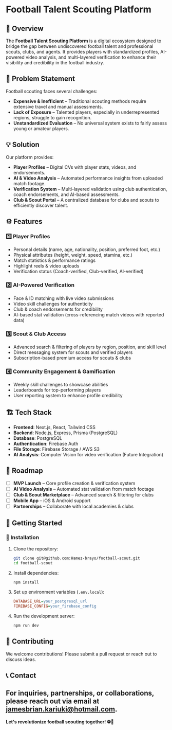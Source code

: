 # Football Talent Scouting Platform

## 📌 Overview
The **Football Talent Scouting Platform** is a digital ecosystem designed to bridge the gap between undiscovered football talent and professional scouts, clubs, and agents. It provides players with standardized profiles, AI-powered video analysis, and multi-layered verification to enhance their visibility and credibility in the football industry.

## 🎯 Problem Statement
Football scouting faces several challenges:

- **Expensive & Inefficient** – Traditional scouting methods require extensive travel and manual assessments.
- **Lack of Exposure** – Talented players, especially in underrepresented regions, struggle to gain recognition.
- **Unstandardized Evaluation** – No universal system exists to fairly assess young or amateur players.

## 💡 Solution
Our platform provides:

- **Player Profiles** – Digital CVs with player stats, videos, and endorsements.
- **AI & Video Analysis** – Automated performance insights from uploaded match footage.
- **Verification System** – Multi-layered validation using club authentication, coach endorsements, and AI-based assessments.
- **Club & Scout Portal** – A centralized database for clubs and scouts to efficiently discover talent.

## ⚙️ Features

### 1️⃣ Player Profiles
- Personal details (name, age, nationality, position, preferred foot, etc.)
- Physical attributes (height, weight, speed, stamina, etc.)
- Match statistics & performance ratings
- Highlight reels & video uploads
- Verification status (Coach-verified, Club-verified, AI-verified)

### 2️⃣ AI-Powered Verification
- Face & ID matching with live video submissions
- Video skill challenges for authenticity
- Club & coach endorsements for credibility
- AI-based stat validation (cross-referencing match videos with reported data)

### 3️⃣ Scout & Club Access
- Advanced search & filtering of players by region, position, and skill level
- Direct messaging system for scouts and verified players
- Subscription-based premium access for scouts & clubs

### 4️⃣ Community Engagement & Gamification
- Weekly skill challenges to showcase abilities
- Leaderboards for top-performing players
- User reporting system to enhance profile credibility

## 🏗️ Tech Stack
- **Frontend**: Next.js, React, Tailwind CSS
- **Backend**: Node.js, Express, Prisma (PostgreSQL)
- **Database**: PostgreSQL
- **Authentication**: Firebase Auth
- **File Storage**: Firebase Storage / AWS S3
- **AI Analysis**: Computer Vision for video verification (Future Integration)

## 🚀 Roadmap

- [ ] **MVP Launch** – Core profile creation & verification system
- [ ] **AI Video Analysis** – Automated stat validation from match footage
- [ ] **Club & Scout Marketplace** – Advanced search & filtering for clubs
- [ ] **Mobile App** – iOS & Android support
- [ ] **Partnerships** – Collaborate with local academies & clubs

## 📌 Getting Started

### 🔧 Installation
1. Clone the repository:
   ```sh
   git clone git@github.com:Hamez-brayo/football-scout.git
   cd football-scout
   ```
2. Install dependencies:
   ```sh
   npm install
   ```
3. Set up environment variables (`.env.local`):
   ```ini
   DATABASE_URL=your_postgresql_url
   FIREBASE_CONFIG=your_firebase_config
   ```
4. Run the development server:
   ```sh
   npm run dev
   ```

## 🤝 Contributing
We welcome contributions! Please submit a pull request or reach out to discuss ideas.

## 📞 Contact
For inquiries, partnerships, or collaborations, please reach out via email at jamesbrian.kariuki@hotmail.com. 
---
**Let's revolutionize football scouting together! ⚽🚀**
